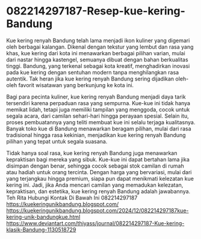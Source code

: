 # 082214297187-Resep-kue-kering-Bandung
Kue kering renyah Bandung telah lama menjadi ikon kuliner yang digemari oleh berbagai kalangan. Dikenal dengan tekstur yang lembut dan rasa yang khas, kue kering dari kota ini menawarkan berbagai pilihan varian, mulai dari nastar hingga kastengel, semuanya dibuat dengan bahan berkualitas tinggi. Bandung, yang terkenal sebagai kota kreatif, menghadirkan inovasi pada kue kering dengan sentuhan modern tanpa menghilangkan rasa autentik. Tak heran jika kue kering renyah Bandung sering dijadikan oleh-oleh favorit wisatawan yang berkunjung ke kota ini.  

Bagi para pecinta kuliner, kue kering renyah Bandung menjadi daya tarik tersendiri karena perpaduan rasa yang sempurna. Kue-kue ini tidak hanya memikat lidah, tetapi juga memiliki tampilan yang menggoda, cocok untuk segala acara, dari camilan sehari-hari hingga perayaan spesial. Selain itu, proses pembuatannya yang teliti membuat kue ini selalu terjaga kualitasnya. Banyak toko kue di Bandung menawarkan beragam pilihan, mulai dari rasa tradisional hingga rasa kekinian, menjadikan kue kering renyah Bandung pilihan yang tepat untuk segala suasana.  

Tidak hanya soal rasa, kue kering renyah Bandung juga menawarkan kepraktisan bagi mereka yang sibuk. Kue-kue ini dapat bertahan lama jika disimpan dengan benar, sehingga cocok sebagai stok camilan di rumah atau hadiah untuk orang tercinta. Dengan harga yang bervariasi, mulai dari yang terjangkau hingga premium, siapa pun dapat menikmati kelezatan kue kering ini. Jadi, jika Anda mencari camilan yang memadukan kelezatan, kepraktisan, dan estetika, kue kering renyah Bandung adalah jawabannya.  
Teh Rita
Hubungi Kontak Di Bawah Ini
082214297187
https://kuekeringunikbandung.blogspot.com/
https://kuekeringunikbandung.blogspot.com/2024/12/082214297187kue-kering-unik-bandungkue.html
https://www.deviantart.com/thiyass/journal/082214297187-Kue-kering-klasik-Bandung-1130518729
